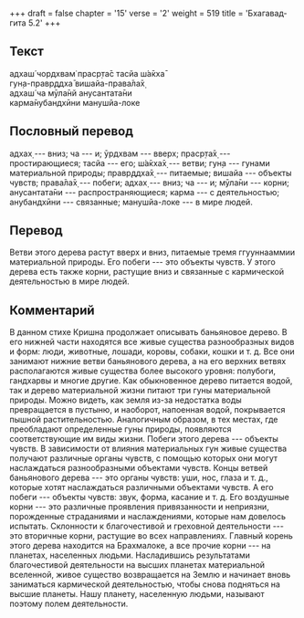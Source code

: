 +++
draft = false
chapter = '15'
verse = '2'
weight = 519
title = 'Бхагавад-гита 5.2'
+++
## Текст

адхаш́ чордхвам̇ праср̣та̄с тасйа ш́а̄кха̄  
гун̣а-правр̣ддха̄ вишайа-права̄ла̄х̣  
адхаш́ ча мӯла̄нй анусантата̄ни  
карма̄нубандхӣни манушйа-локе

## Пословный перевод

адхах̣ --- вниз; ча --- и; ӯрдхвам --- вверх; праср̣та̄х̣ ---
простирающиеся; тасйа --- его; ш́а̄кха̄х̣ --- ветви; гун̣а --- гунами
материальной природы; правр̣ддха̄х̣ --- питаемые; вишайа --- объекты
чувств; права̄ла̄х̣ --- побеги; адхах̣ --- вниз; ча --- и; мӯла̄ни --- корни;
анусантата̄ни --- распространяющиеся; карма --- с деятельностью;
анубандхӣни --- связанные; манушйа-локе --- в мире людей.

## Перевод

Ветви этого дерева растут вверх и вниз, питаемые тремя ггууннааммии
материальной природы. Его побеги --- это объекты чувств. У этого дерева
есть также корни, растущие вниз и связанные с кармической деятельностью
в мире людей.

## Комментарий

В данном стихе Кришна продолжает описывать баньяновое дерево. В его
нижней части находятся все живые существа разнообразных видов и форм:
люди, животные, лошади, коровы, собаки, кошки и т. д. Все они занимают
нижние ветви баньянового дерева, а на его верхних ветвях располагаются
живые существа более высокого уровня: полубоги, гандхарвы и многие
другие. Как обыкновенное дерево питается водой, так и дерево
материальной жизни питают три гуны материальной природы. Можно видеть,
как земля из-за недостатка воды превращается в пустыню, и наоборот,
напоенная водой, покрывается пышной растительностью. Аналогичным
образом, в тех местах, где преобладают определенные гуны природы,
появляются соответствующие им виды жизни. Побеги этого дерева ---
объекты чувств. В зависимости от влияния материальных гун живые существа
получают различные органы чувств, с помощью которых они могут
наслаждаться разнообразными объектами чувств. Концы ветвей баньянового
дерева --- это органы чувств: уши, нос, глаза и т. д., которые хотят
наслаждаться различными объектами чувств. А его побеги --- объекты
чувств: звук, форма, касание и т. д. Его воздушные корни --- это
различные проявления привязанности и неприязни, порожденные страданиями
и наслаждениями, которые нам довелось испытать. Склонности к
благочестивой и греховной деятельности --- это вторичные корни, растущие
во всех направлениях. Главный корень этого дерева находится на
Брахмалоке, а все прочие корни --- на планетах, населенных людьми.
Насладившись результатами благочестивой деятельности на высших планетах
материальной вселенной, живое существо возвращается на Землю и начинает
вновь заниматься кармической деятельностью, чтобы снова подняться на
высшие планеты. Нашу планету, населенную людьми, называют поэтому полем
деятельности.
